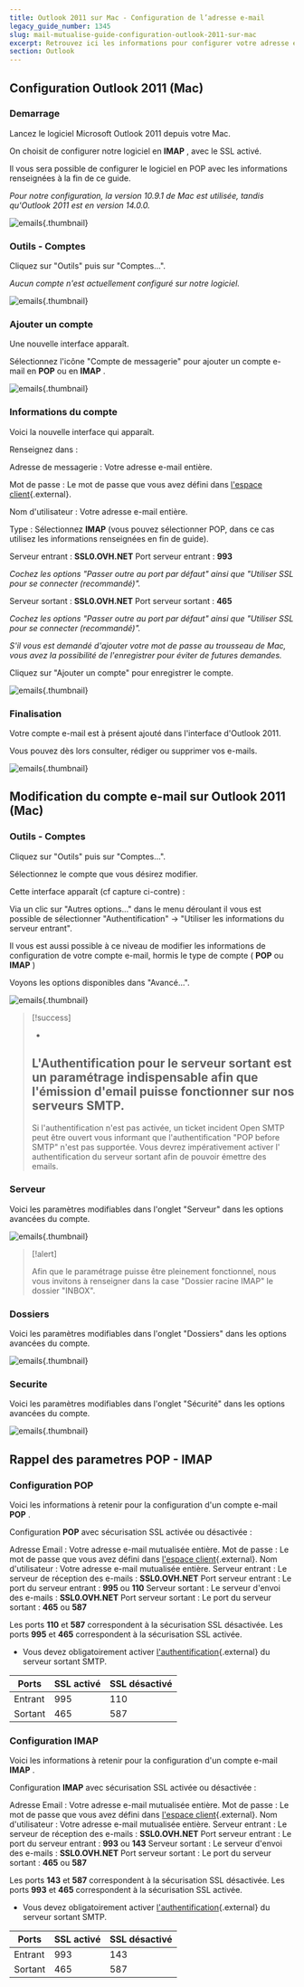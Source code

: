 ```yaml
---
title: Outlook 2011 sur Mac - Configuration de l’adresse e-mail
legacy_guide_number: 1345
slug: mail-mutualise-guide-configuration-outlook-2011-sur-mac
excerpt: Retrouvez ici les informations pour configurer votre adresse e-mail sur Outlook 2011 Mac
section: Outlook
---
```



## Configuration Outlook 2011 (Mac)

### Demarrage
Lancez le logiciel Microsoft Outlook 2011 depuis votre Mac.

On choisit de configurer notre logiciel en  **IMAP** , avec le SSL activé.

Il vous sera possible de configurer le logiciel en POP avec les informations renseignées à la fin de ce guide.

*Pour notre configuration, la version 10.9.1 de Mac est utilisée, tandis qu'Outlook 2011 est en version 14.0.0.*


![emails](images/1492.png){.thumbnail}


### Outils - Comptes
Cliquez sur "Outils" puis sur "Comptes...".

*Aucun compte n'est actuellement configuré sur notre logiciel.*


![emails](images/1493.png){.thumbnail}


### Ajouter un compte
Une nouvelle interface apparaît.

Sélectionnez l'icône "Compte de messagerie" pour ajouter un compte e-mail en **POP**  ou en  **IMAP** .


![emails](images/1494.png){.thumbnail}


### Informations du compte
Voici la nouvelle interface qui apparaît.

Renseignez dans :

Adresse de messagerie : Votre adresse e-mail entière.

Mot de passe : Le mot de passe que vous avez défini dans [l'espace client](https://www.ovh.com/managerv3/){.external}.

Nom d'utilisateur : Votre adresse e-mail entière.

Type : Sélectionnez  **IMAP**  (vous pouvez sélectionner POP, dans ce cas utilisez les informations renseignées en fin de guide).

Serveur entrant : **SSL0.OVH.NET**  Port serveur entrant : **993**

*Cochez les options "Passer outre au port par défaut" ainsi que "Utiliser SSL pour se connecter (recommandé)".*

Serveur sortant : **SSL0.OVH.NET**  Port serveur sortant : **465**

*Cochez les options "Passer outre au port par défaut" ainsi que "Utiliser SSL pour se connecter (recommandé)".*

*S'il vous est demandé d'ajouter votre mot de passe au trousseau de Mac, vous avez la possibilité de l'enregistrer pour éviter de futures demandes.*

Cliquez sur "Ajouter un compte" pour enregistrer le compte.


![emails](images/1495.png){.thumbnail}


### Finalisation
Votre compte e-mail est à présent ajouté dans l'interface d'Outlook 2011.

Vous pouvez dès lors consulter, rédiger ou supprimer vos e-mails.


![emails](images/1496.png){.thumbnail}


## Modification du compte e-mail sur Outlook 2011 (Mac)

### Outils - Comptes
Cliquez sur "Outils" puis sur "Comptes...".

Sélectionnez le compte que vous désirez modifier.

Cette interface apparaît (cf capture ci-contre) :

Via un clic sur "Autres options..." dans le menu déroulant il vous est possible de sélectionner "Authentification" -> "Utiliser les informations du serveur entrant".

Il vous est aussi possible à ce niveau de modifier les informations de configuration de votre compte e-mail, hormis le type de compte ( **POP**  ou **IMAP** )

Voyons les options disponibles dans "Avancé...".


![emails](images/2138.png){.thumbnail}



> [!success]
>
> - 
> L'Authentification pour le serveur sortant est un paramétrage
> indispensable afin que l'émission d'email puisse fonctionner sur nos
> serveurs SMTP.
> - 
> Si l'authentification n'est pas activée, un ticket incident Open SMTP
> peut être ouvert vous informant que l'authentification "POP before
> SMTP" n'est pas supportée. Vous devrez impérativement activer l'
> authentification du serveur sortant afin de pouvoir émettre des
> emails.
> 
> 


### Serveur
Voici les paramètres modifiables dans l'onglet "Serveur" dans les options avancées du compte.


![emails](images/1498.png){.thumbnail}



> [!alert]
>
> Afin que le paramétrage puisse être pleinement fonctionnel, nous vous invitons
> à renseigner dans la case "Dossier racine IMAP" le dossier "INBOX".
> 


### Dossiers
Voici les paramètres modifiables dans l'onglet "Dossiers" dans les options avancées du compte.


![emails](images/1499.png){.thumbnail}


### Securite
Voici les paramètres modifiables dans l'onglet "Sécurité" dans les options avancées du compte.


![emails](images/1500.png){.thumbnail}


## Rappel des parametres POP - IMAP

### Configuration POP
Voici les informations à retenir pour la configuration d'un compte e-mail **POP** .

Configuration  **POP**  avec sécurisation SSL activée ou désactivée :

Adresse Email : Votre adresse e-mail mutualisée entière. Mot de passe : Le mot de passe que vous avez défini dans [l'espace client](https://www.ovh.com/managerv3/){.external}. Nom d'utilisateur : Votre adresse e-mail mutualisée entière. Serveur entrant : Le serveur de réception des e-mails :  **SSL0.OVH.NET** Port serveur entrant : Le port du serveur entrant :  **995**  ou  **110** Serveur sortant : Le serveur d'envoi des e-mails :  **SSL0.OVH.NET** Port serveur sortant : Le port du serveur sortant :  **465**  ou  **587**

Les ports  **110**  et  **587**  correspondent à la sécurisation SSL désactivée. Les ports  **995**  et  **465**  correspondent à la sécurisation SSL activée.

- Vous devez obligatoirement activer [l'authentification](#modification_du_compte_e-mail_sur_outlook_2011_mac_outils_-_comptes){.external} du serveur sortant SMTP.

|Ports|SSL activé|SSL désactivé|
|---|---|---|
|Entrant|995|110|
|Sortant|465|587|


### Configuration IMAP
Voici les informations à retenir pour la configuration d'un compte e-mail **IMAP** .

Configuration  **IMAP**  avec sécurisation SSL activée ou désactivée :

Adresse Email : Votre adresse e-mail mutualisée entière. Mot de passe : Le mot de passe que vous avez défini dans [l'espace client](https://www.ovh.com/managerv3/){.external}. Nom d'utilisateur : Votre adresse e-mail mutualisée entière. Serveur entrant : Le serveur de réception des e-mails :  **SSL0.OVH.NET** Port serveur entrant : Le port du serveur entrant :  **993**  ou  **143** Serveur sortant : Le serveur d'envoi des e-mails :  **SSL0.OVH.NET** Port serveur sortant : Le port du serveur sortant :  **465**  ou  **587**

Les ports  **143**  et  **587**  correspondent à la sécurisation SSL désactivée. Les ports  **993**  et  **465**  correspondent à la sécurisation SSL activée.

- Vous devez obligatoirement activer [l'authentification](#modification_du_compte_e-mail_sur_outlook_2011_mac_outils_-_comptes){.external} du serveur sortant SMTP.

|Ports|SSL activé|SSL désactivé|
|---|---|---|
|Entrant|993|143|
|Sortant|465|587|
